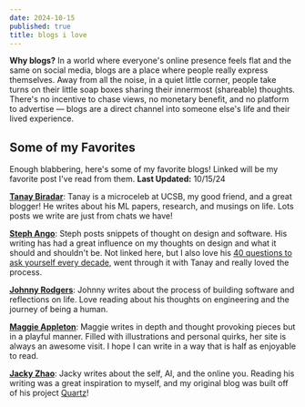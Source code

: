 ```yaml
---
date: 2024-10-15
published: true
title: blogs i love
---
```

**Why blogs?** In a world where everyone's online presence feels flat and the same on social media, blogs are a place where people really express themselves. Away from all the noise, in a quiet little corner, people take turns on their little soap boxes sharing their innermost (shareable) thoughts. There's no incentive to chase views, no monetary benefit, and no platform to advertise — blogs are a direct channel into someone else's life and their lived experience.

## Some of my Favorites

Enough blabbering, here's some of my favorite blogs! Linked will be my favorite post I've read from them. **Last Updated:** 10/15/24

**[Tanay Biradar](https://tanaybiradar.com/blog/personal-growth-and-sgd/)**: Tanay is a microceleb at UCSB, my good friend, and a great blogger! He writes about his ML papers, research, and musings on life. Lots posts we write are just from chats we have!

**[Steph Ango](https://stephango.com/design-is-compromise)**: Steph posts snippets of thought on design and software. His writing has had a great influence on my thoughts on design and what it should and shouldn't be. Not linked here, but I also love his [40 questions to ask yourself every decade](https://stephango.com/40-questions-decade), went through it with Tanay and really loved the process.

**[Johnny Rodgers](https://johnnyrodgers.is/The-death-of-Glitch-the-birth-of-Slack)**: Johnny writes about the process of building software and reflections on life. Love reading about his thoughts on engineering and the journey of being a human.

**[Maggie Appleton](https://maggieappleton.com/ai-dark-forest)**: Maggie writes in depth and thought provoking pieces but in a playful manner. Filled with illustrations and personal quirks, her site is always an awesome visit. I hope I can write in a way that is half as enjoyable to read.

**[Jacky Zhao](https://jzhao.xyz/posts/the-fools-who-dream)**: Jacky writes about the self, AI, and the online you. Reading his writing was a great inspiration to myself, and my original blog was built off of his project [Quartz](https://github.com/jackyzha0/quartz)!
